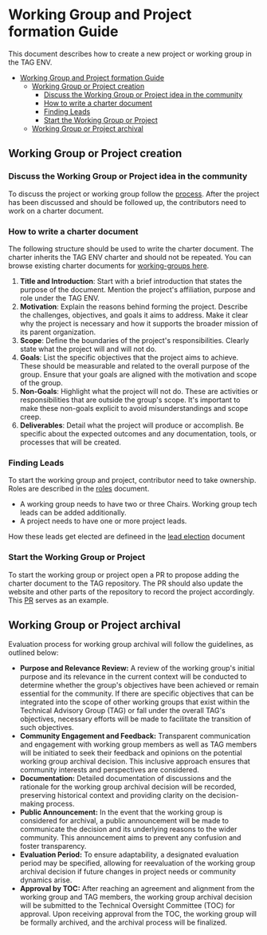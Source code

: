 # Working Group and Project formation Guide

This document describes how to create a new project or working group in the TAG ENV.

- [Working Group and Project formation Guide](#working-group-and-project-formation-guide)
  - [Working Group or Project creation](#working-group-or-project-creation)
    - [Discuss the Working Group or Project idea in the community](#discuss-the-working-group-or-project-idea-in-the-community)
    - [How to write a charter document](#how-to-write-a-charter-document)
    - [Finding Leads](#finding-leads)
    - [Start the Working Group or Project](#start-the-working-group-or-project)
  - [Working Group or Project archival](#working-group-or-project-archival)

## Working Group or Project creation

### Discuss the Working Group or Project idea in the community

To discuss the project or working group follow the [process](process.md).
After the project has been discussed and should be followed up, the contributors need to work on a charter document.

### How to write a charter document

The following structure should be used to write the charter document.
The charter inherits the TAG ENV charter and should not be repeated.
You can browse existing charter documents for [working-groups here](../working-groups/).

1. **Title and Introduction**: Start with a brief introduction that states the purpose of the document. Mention the project's affiliation, purpose and role under the TAG ENV.
2. **Motivation**: Explain the reasons behind forming the project. Describe the challenges, objectives, and goals it aims to address. Make it clear why the project is necessary and how it supports the broader mission of its parent organization.
3. **Scope**: Define the boundaries of the project's responsibilities. Clearly state what the project will and will not do. 
4. **Goals**: List the specific objectives that the project aims to achieve. These should be measurable and related to the overall purpose of the group. Ensure that your goals are aligned with the motivation and scope of the group. 
5. **Non-Goals**: Highlight what the project will not do. These are activities or responsibilities that are outside the group's scope. It's important to make these non-goals explicit to avoid misunderstandings and scope creep.
6. **Deliverables**: Detail what the project will produce or accomplish. Be specific about the expected outcomes and any documentation, tools, or processes that will be created. 

### Finding Leads

To start the working group and project, contributor need to take ownership.
Roles are described in the [roles](roles.md) document.

* A working group needs to have two or three Chairs. Working group tech leads can be added additionally.
* A project needs to have one or more project leads.

How these leads get elected are defineed in the [lead election](lead-proposal-process.md) document

### Start the Working Group or Project

To start the working group or project open a PR to propose adding the charter document to the TAG repository.
The PR should also update the website and other parts of the repository to record the project accordingly. 
This [PR](https://github.com/cncf/tag-env-sustainability/pull/151) serves as an example.

## Working Group or Project archival

Evaluation process for working group archival will follow the guidelines, as outlined below:

* **Purpose and Relevance Review:** A review of the working group's initial purpose and its relevance in the current context will be conducted to determine whether the group's objectives have been achieved or remain essential for the community. If there are specific objectives that can be integrated into the scope of other working groups that exist within the Technical Advisory Group (TAG) or fall under the overall TAG's objectives, necessary efforts will be made to facilitate the transition of such objectives.
* **Community Engagement and Feedback:** Transparent communication and engagement with working group members as well as TAG members will be initiated to seek their feedback and opinions on the potential working group archival decision. This inclusive approach ensures that community interests and perspectives are considered.
* **Documentation:** Detailed documentation of discussions and the rationale for the working group archival decision will be recorded, preserving historical context and providing clarity on the decision-making process.
* **Public Announcement:** In the event that the working group is considered for archival, a public announcement will be made to communicate the decision and its underlying reasons to the wider community. This announcement aims to prevent any confusion and foster transparency.
* **Evaluation Period:** To ensure adaptability, a designated evaluation period may be specified, allowing for reevaluation of the working group archival decision if future changes in project needs or community dynamics arise.
* **Approval by TOC:** After reaching an agreement and alignment from the working group and TAG members, the working group archival decision will be submitted to the Technical Oversight Committee (TOC) for approval. Upon receiving approval from the TOC, the working group will be formally archived, and the archival process will be finalized.

